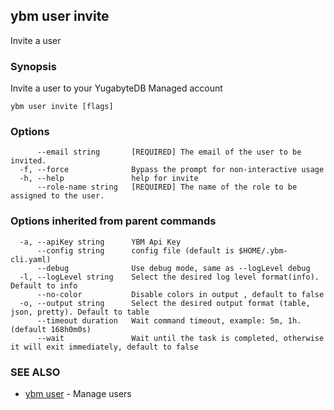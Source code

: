 ## ybm user invite

Invite a user

### Synopsis

Invite a user to your YugabyteDB Managed account

```
ybm user invite [flags]
```

### Options

```
      --email string       [REQUIRED] The email of the user to be invited.
  -f, --force              Bypass the prompt for non-interactive usage
  -h, --help               help for invite
      --role-name string   [REQUIRED] The name of the role to be assigned to the user.
```

### Options inherited from parent commands

```
  -a, --apiKey string      YBM Api Key
      --config string      config file (default is $HOME/.ybm-cli.yaml)
      --debug              Use debug mode, same as --logLevel debug
  -l, --logLevel string    Select the desired log level format(info). Default to info
      --no-color           Disable colors in output , default to false
  -o, --output string      Select the desired output format (table, json, pretty). Default to table
      --timeout duration   Wait command timeout, example: 5m, 1h. (default 168h0m0s)
      --wait               Wait until the task is completed, otherwise it will exit immediately, default to false
```

### SEE ALSO

* [ybm user](ybm_user.md)	 - Manage users

